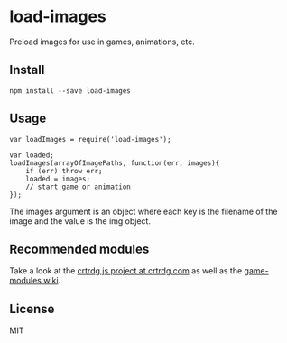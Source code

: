 # load-images

Preload images for use in games, animations, etc.

## Install

```
npm install --save load-images
```

## Usage

```
var loadImages = require('load-images');

var loaded;
loadImages(arrayOfImagePaths, function(err, images){
	if (err) throw err;
	loaded = images;
	// start game or animation
});
```

The images argument is an object where each key is the filename of the image and the value is the img object.

## Recommended modules

Take a look at the [crtrdg.js project at crtrdg.com](http://crtrdg.com) as well as the [game-modules wiki](https://github.com/hughsk/game-modules/wiki).

## License
MIT